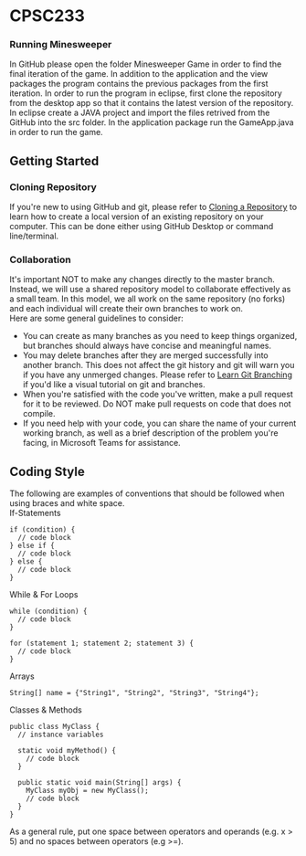 # CPSC233  
### Running Minesweeper
In GitHub please open the folder Minesweeper Game in order to find the final iteration of the game. In addition to the application and the view packages the program contains the previous packages from the first iteration. In order to run the program in eclipse, first clone the repository from the desktop app so that it contains the latest version of the repository. In eclipse create a JAVA project and import the files retrived from the GitHub into the src folder. In the application package run the GameApp.java in order to run the game.   

## Getting Started
### Cloning Repository
If you're new to using GitHub and git, please refer to [Cloning a Repository](https://docs.github.com/en/github/creating-cloning-and-archiving-repositories/cloning-a-repository) to learn how to create a local version of an existing repository on your computer. This can be done either using GitHub Desktop or command line/terminal.
### Collaboration
It's important NOT to make any changes directly to the master branch.  
Instead, we will use a shared repository model to collaborate effectively as a small team. In this model, we all work on the same repository (no forks) and each individual will create their own branches to work on.  
Here are some general guidelines to consider:
* You can create as many branches as you need to keep things organized, but branches should always have concise and meaningful names. 
* You may delete branches after they are merged successfully into another branch. This does not affect the git history and git will warn you if you have any unmerged changes. Please refer to [Learn Git Branching](https://learngitbranching.js.org) if you'd like a visual tutorial on git and branches.
* When you're satisfied with the code you've written, make a pull request for it to be reviewed. Do NOT make pull requests on code that does not compile.
* If you need help with your code, you can share the name of your current working branch, as well as a brief description of the problem you're facing, in Microsoft Teams for assistance.
## Coding Style
The following are examples of conventions that should be followed when using braces and white space.  
If-Statements
```
if (condition) {
  // code block
} else if {
  // code block
} else {
  // code block
}
```
While & For Loops
``` 
while (condition) {
  // code block
}
 
for (statement 1; statement 2; statement 3) {
  // code block
}
```
Arrays
```
String[] name = {"String1", "String2", "String3", "String4"};
```
Classes & Methods
```
public class MyClass {
  // instance variables
  
  static void myMethod() {
    // code block
  }

  public static void main(String[] args) {
    MyClass myObj = new MyClass();
    // code block
  }
}
```
As a general rule, put one space between operators and operands (e.g. x > 5) and no spaces between operators (e.g >=). 
